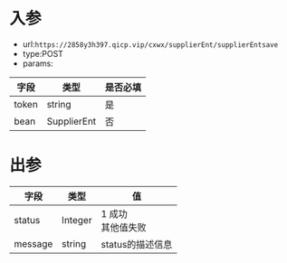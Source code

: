 # 入参

* url:```https://2858y3h397.qicp.vip/cxwx/supplierEnt/supplierEntsave```
* type:POST
* params:

| 字段  | 类型        | 是否必填 |
| ----- | ----------- | -------- |
| token | string      | 是       |
| bean  | SupplierEnt | 否       |



# 出参

| 字段    | 类型    | 值                     |
| ------- | ------- | ---------------------- |
| status  | Integer | 1 成功<br />其他值失败 |
| message | string  | status的描述信息       |

